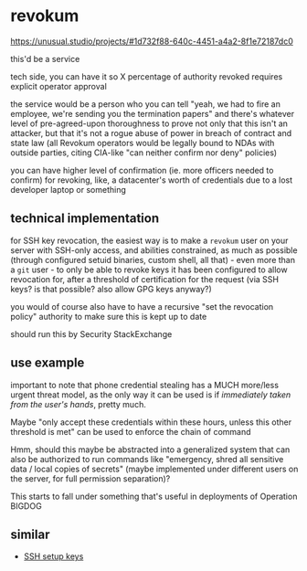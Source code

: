 # revokum

https://unusual.studio/projects/#1d732f88-640c-4451-a4a2-8f1e72187dc0

this'd be a service

tech side, you can have it so X percentage of authority revoked requires explicit operator approval

the service would be a person who you can tell "yeah, we had to fire an employee, we're sending you the termination papers" and there's whatever level of pre-agreed-upon thoroughness to prove not only that this isn't an attacker, but that it's not a rogue abuse of power in breach of contract and state law (all Revokum operators would be legally bound to NDAs with outside parties, citing CIA-like "can neither confirm nor deny" policies)

you can have higher level of confirmation (ie. more officers needed to confirm) for revoking, like, a datacenter's worth of credentials due to a lost developer laptop or something

## technical implementation

for SSH key revocation, the easiest way is to make a `revokum` user on your server with SSH-only access, and abilities constrained, as much as possible (through configured setuid binaries, custom shell, all that) - even more than a `git` user - to only be able to revoke keys it has been configured to allow revocation for, after a threshold of certification for the request (via SSH keys? is that possible? also allow GPG keys anyway?)

you would of course also have to have a recursive "set the revocation policy" authority to make sure this is kept up to date

should run this by Security StackExchange

## use example

important to note that phone credential stealing has a MUCH more/less urgent threat model, as the only way it can be used is if *immediately taken from the user's hands*, pretty much.

Maybe "only accept these credentials within these hours, unless this other threshold is met" can be used to enforce the chain of command

Hmm, should this maybe be abstracted into a generalized system that can also be authorized to run commands like "emergency, shred all sensitive data / local copies of secrets" (maybe implemented under different users on the server, for full permission separation)?

This starts to fall under something that's useful in deployments of Operation BIGDOG

## similar

- [SSH setup keys](p8tar-6rkdy-4sag1-crmgb-d380e)

